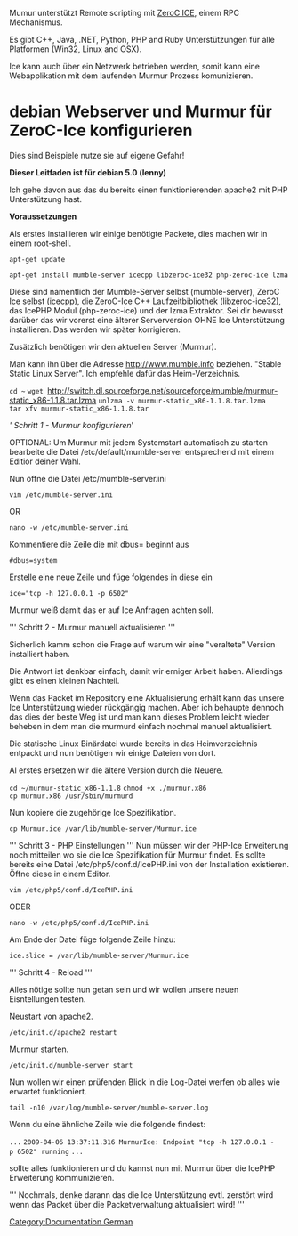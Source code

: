 Mumur unterstützt Remote scripting mit [ZeroC
ICE](http://www.zeroc.com/), einem RPC Mechanismus.

Es gibt C++, Java, .NET, Python, PHP and Ruby Unterstützungen für alle
Platformen (Win32, Linux and OSX).

Ice kann auch über ein Netzwerk betrieben werden, somit kann eine
Webapplikation mit dem laufenden Murmur Prozess komunizieren.

# debian Webserver und Murmur für ZeroC-Ice konfigurieren

Dies sind Beispiele nutze sie auf eigene Gefahr\!

**Dieser Leitfaden ist für debian 5.0 (lenny)**

Ich gehe davon aus das du bereits einen funktionierenden apache2 mit PHP
Unterstützung hast.

**Voraussetzungen**

Als erstes installieren wir einige benötigte Packete, dies machen wir in
einem root-shell.

`apt-get update`

`apt-get install mumble-server icecpp libzeroc-ice32 php-zeroc-ice lzma`

Diese sind namentlich der Mumble-Server selbst (mumble-server), ZeroC
Ice selbst (icecpp), die ZeroC-Ice C++ Laufzeitbibliothek
(libzeroc-ice32), das IcePHP Modul (php-zeroc-ice) und der lzma
Extraktor. Sei dir bewusst darüber das wir vorerst eine älterer
Serverversion OHNE Ice Unterstützung installieren. Das werden wir später
korrigieren.

Zusätzlich benötigen wir den aktuellen Server (Murmur).

Man kann ihn über die Adresse <http://www.mumble.info> beziehen. "Stable
Static Linux Server". Ich empfehle dafür das Heim-Verzeichnis.

`cd ~`
`wget `<http://switch.dl.sourceforge.net/sourceforge/mumble/murmur-static_x86-1.1.8.tar.lzma>
`unlzma -v murmur-static_x86-1.1.8.tar.lzma`
`tar xfv murmur-static_x86-1.1.8.tar`

*' Schritt 1 - Murmur konfigurieren*'

OPTIONAL: Um Murmur mit jedem Systemstart automatisch zu starten
bearbeite die Datei /etc/default/mumble-server entsprechend mit einem
Editior deiner Wahl.

Nun öffne die Datei /etc/mumble-server.ini

`vim /etc/mumble-server.ini`

OR

`nano -w /etc/mumble-server.ini `

Kommentiere die Zeile die mit dbus= beginnt aus

`#dbus=system`

Erstelle eine neue Zeile und füge folgendes in diese ein

`ice="tcp -h 127.0.0.1 -p 6502"`

Murmur weiß damit das er auf Ice Anfragen achten soll.

''' Schritt 2 - Murmur manuell aktualisieren '''

Sicherlich kamm schon die Frage auf warum wir eine "veraltete" Version
installiert haben.

Die Antwort ist denkbar einfach, damit wir erniger Arbeit haben.
Allerdings gibt es einen kleinen Nachteil.

Wenn das Packet im Repository eine Aktualisierung erhält kann das unsere
Ice Unterstützung wieder rückgängig machen. Aber ich behaupte dennoch
das dies der beste Weg ist und man kann dieses Problem leicht wieder
beheben in dem man die murmurd einfach nochmal manuel aktualisiert.

Die statische Linux Binärdatei wurde bereits in das Heimverzeichnis
entpackt und nun benötigen wir einige Dateien von dort.

Al erstes ersetzen wir die ältere Version durch die Neuere.

`cd ~/murmur-static_x86-1.1.8`
`chmod +x ./murmur.x86`
`cp murmur.x86 /usr/sbin/murmurd`

Nun kopiere die zugehörige Ice Spezifikation.

`cp Murmur.ice /var/lib/mumble-server/Murmur.ice`

''' Schritt 3 - PHP Einstellungen ''' Nun müssen wir der PHP-Ice
Erweiterung noch mitteilen wo sie die Ice Spezifikation für Murmur
findet. Es sollte bereits eine Datei /etc/php5/conf.d/IcePHP.ini von der
Installation existieren. Öffne diese in einem Editor.

`vim /etc/php5/conf.d/IcePHP.ini`

ODER

`nano -w /etc/php5/conf.d/IcePHP.ini`

Am Ende der Datei füge folgende Zeile hinzu:

`ice.slice = /var/lib/mumble-server/Murmur.ice`

''' Schritt 4 - Reload '''

Alles nötige sollte nun getan sein und wir wollen unsere neuen
Eisntellungen testen.

Neustart von apache2.

`/etc/init.d/apache2 restart`

Murmur starten.

`/etc/init.d/mumble-server start`

Nun wollen wir einen prüfenden Blick in die Log-Datei werfen ob alles
wie erwartet funktioniert.

`tail -n10 /var/log/mumble-server/mumble-server.log`

Wenn du eine ähnliche Zeile wie die folgende findest:

`...`
<W>`2009-04-06 13:37:11.316 MurmurIce: Endpoint "tcp -h 127.0.0.1 -p 6502" running`
`...`

sollte alles funktionieren und du kannst nun mit Murmur über die IcePHP
Erweiterung kommunizieren.

''' Nochmals, denke darann das die Ice Unterstützung evtl. zerstört wird
wenn das Packet über die Packetverwaltung aktualisiert wird\! '''

[Category:Documentation
German](Category:Documentation_German "wikilink")